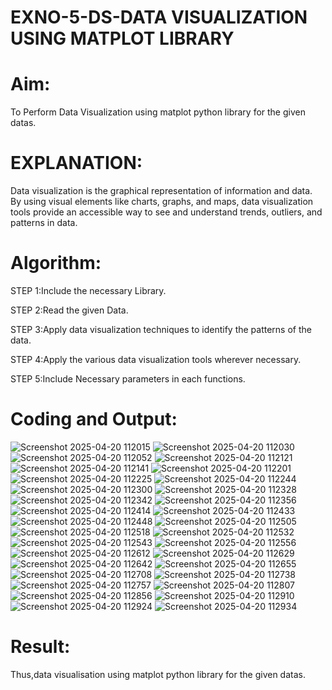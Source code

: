 # EXNO-5-DS-DATA VISUALIZATION USING MATPLOT LIBRARY

# Aim:
  To Perform Data Visualization using matplot python library for the given datas.

# EXPLANATION:
Data visualization is the graphical representation of information and data. By using visual elements like charts, graphs, and maps, data visualization tools provide an accessible way to see and understand trends, outliers, and patterns in data.

# Algorithm:
STEP 1:Include the necessary Library.

STEP 2:Read the given Data.

STEP 3:Apply data visualization techniques to identify the patterns of the data.

STEP 4:Apply the various data visualization tools wherever necessary.

STEP 5:Include Necessary parameters in each functions.

# Coding and Output:
![Screenshot 2025-04-20 112015](https://github.com/user-attachments/assets/fd374ad4-7004-49d1-8d1f-ab291ab3cbac)
![Screenshot 2025-04-20 112030](https://github.com/user-attachments/assets/d0b92f4f-a428-4589-90c0-eb625f80eefa)
![Screenshot 2025-04-20 112052](https://github.com/user-attachments/assets/c71ab01c-e0a9-4edf-9ccf-eb71fb58cb02)
![Screenshot 2025-04-20 112121](https://github.com/user-attachments/assets/ed0f5144-f3d0-4a50-81eb-29c0e0213740)
![Screenshot 2025-04-20 112141](https://github.com/user-attachments/assets/b6669e11-b0d7-45ae-8be2-5bb4939c2c60)
![Screenshot 2025-04-20 112201](https://github.com/user-attachments/assets/b58a31d0-adae-4906-b6f1-da2874c44613)
![Screenshot 2025-04-20 112225](https://github.com/user-attachments/assets/0b3b6de6-3c06-492b-bee7-71172ddb32ae)
![Screenshot 2025-04-20 112244](https://github.com/user-attachments/assets/0b2a57d7-f002-4c52-832b-d202e924ca88)
![Screenshot 2025-04-20 112300](https://github.com/user-attachments/assets/875fe06c-3e4b-42d3-94bf-94d2b230be0d)
![Screenshot 2025-04-20 112328](https://github.com/user-attachments/assets/cb4f464f-4559-4212-b917-d5cd3afb0146)
![Screenshot 2025-04-20 112342](https://github.com/user-attachments/assets/ae5f015a-993b-48c9-9395-81b9134ae086)
![Screenshot 2025-04-20 112356](https://github.com/user-attachments/assets/2c0aca41-4f05-4f2a-9c92-c945f71f8bb0)
![Screenshot 2025-04-20 112414](https://github.com/user-attachments/assets/e86fe1d0-35cc-4dc0-b735-b8b57226a3c4)
![Screenshot 2025-04-20 112433](https://github.com/user-attachments/assets/1e0f203b-d820-4ce4-a78c-78d1dd3c8e25)
![Screenshot 2025-04-20 112448](https://github.com/user-attachments/assets/2efcff1a-9a51-479a-b95a-af4ce3312347)
![Screenshot 2025-04-20 112505](https://github.com/user-attachments/assets/ce07659e-6837-473f-9029-a750c2513fdb)
![Screenshot 2025-04-20 112518](https://github.com/user-attachments/assets/69894cfa-c654-451b-932b-ed2e3864266c)
![Screenshot 2025-04-20 112532](https://github.com/user-attachments/assets/3484ac49-41f4-4626-9562-13f1d906f1e9)
![Screenshot 2025-04-20 112543](https://github.com/user-attachments/assets/2d343ec9-f349-4479-a62c-9bf97ece31db)
![Screenshot 2025-04-20 112556](https://github.com/user-attachments/assets/ba64c9a3-bb9b-4cee-8858-1aa3cecd8528)
![Screenshot 2025-04-20 112612](https://github.com/user-attachments/assets/f5767e6b-23dd-4a9d-bbb5-05336e8c1392)
![Screenshot 2025-04-20 112629](https://github.com/user-attachments/assets/4c34777c-47fa-4849-abba-1d75db0077ad)
![Screenshot 2025-04-20 112642](https://github.com/user-attachments/assets/99d353af-ac01-4df8-a3d5-5971f00c28de)
![Screenshot 2025-04-20 112655](https://github.com/user-attachments/assets/5f51c3d4-7ca9-4f20-b9b9-df9f7578c1af)
![Screenshot 2025-04-20 112708](https://github.com/user-attachments/assets/74ca069a-49d3-483a-b13f-93ff91af04be)
![Screenshot 2025-04-20 112738](https://github.com/user-attachments/assets/f662cc54-696b-422b-8591-5d4db732d1ab)
![Screenshot 2025-04-20 112757](https://github.com/user-attachments/assets/47ece62f-93a0-4315-9523-925811dbe188)
![Screenshot 2025-04-20 112807](https://github.com/user-attachments/assets/d3127080-241e-400b-94d8-071d4b7b98d9)
![Screenshot 2025-04-20 112856](https://github.com/user-attachments/assets/e5acadc3-dc13-4e7d-a63a-0b7f4ab866dd)
![Screenshot 2025-04-20 112910](https://github.com/user-attachments/assets/8e18a339-eeaa-448c-b724-6bcb83d9b57f)
![Screenshot 2025-04-20 112924](https://github.com/user-attachments/assets/539ddd86-ce75-4789-9462-ed5252f0674b)
![Screenshot 2025-04-20 112934](https://github.com/user-attachments/assets/45edc316-1cfb-4929-8fb4-ef1669bf7960)

# Result:
 Thus,data visualisation using matplot python library for the given datas.
